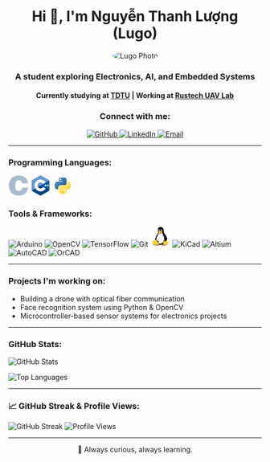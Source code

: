 <h1 align="center">Hi 🫡, I'm Nguyễn Thanh Lượng (Lugo)</h1>
<p align="center">
  <img src="https://i.imgur.com/9wv5bOC.jpeg" alt="Lugo Photo" width="150" style="border-radius: 50%;"/>
</p>
<h3 align="center"> A student exploring Electronics, AI, and Embedded Systems</h3>
<h4 align="center"> Currently studying at <a href="https://www.tdtu.edu.vn/" target="_blank">TDTU</a> |  Working at <a href="https://rustech.dev/" target="_blank">Rustech UAV Lab</a></h4>



<h3 align="center"> Connect with me:</h3>
<p align="center">
  <a href="https://github.com/nguyenthanhluong-lugo" target="_blank">
    <img src="https://img.shields.io/badge/GitHub-181717?style=for-the-badge&logo=github&logoColor=white" alt="GitHub"/>
  </a>
  <a href="https://linkedin.com/in/nguyenthanhluong" target="_blank">
    <img src="https://img.shields.io/badge/LinkedIn-0A66C2?style=for-the-badge&logo=linkedin&logoColor=white" alt="LinkedIn"/>
  </a>
  <a href="mailto:nguyenlugo.work@gmail.com" target="_blank">
    <img src="https://img.shields.io/badge/Email-D14836?style=for-the-badge&logo=gmail&logoColor=white" alt="Email"/>
  </a>
</p>

---

<h3 align="left"> Programming Languages:</h3>
<p align="left">
  <img src="https://raw.githubusercontent.com/devicons/devicon/master/icons/c/c-original.svg" alt="C" width="40" height="40"/>
  <img src="https://raw.githubusercontent.com/devicons/devicon/master/icons/cplusplus/cplusplus-original.svg" alt="C++" width="40" height="40"/>
  <img src="https://raw.githubusercontent.com/devicons/devicon/master/icons/python/python-original.svg" alt="Python" width="40" height="40"/>
</p>

<h3 align="left"> Tools & Frameworks:</h3>
<p align="left">
  <img src="https://cdn.worldvectorlogo.com/logos/arduino-1.svg" alt="Arduino" width="40" height="40"/>
  <img src="https://www.vectorlogo.zone/logos/opencv/opencv-icon.svg" alt="OpenCV" width="40" height="40"/>
  <img src="https://www.vectorlogo.zone/logos/tensorflow/tensorflow-icon.svg" alt="TensorFlow" width="40" height="40"/>
  <img src="https://www.vectorlogo.zone/logos/git-scm/git-scm-icon.svg" alt="Git" width="40" height="40"/>
  <img src="https://raw.githubusercontent.com/devicons/devicon/master/icons/linux/linux-original.svg" alt="Linux" width="40" height="40"/>
  <img src="https://kicad.org/img/kicadlogo.svg" alt="KiCad" width="40" height="40"/>
  <img src="https://upload.wikimedia.org/wikipedia/commons/1/12/Altium_logo.svg" alt="Altium" width="40" height="40"/>
  <img src="https://upload.wikimedia.org/wikipedia/commons/3/35/Autodesk_AutoCAD_Logo.svg" alt="AutoCAD" width="40" height="40"/>
  <img src="https://upload.wikimedia.org/wikipedia/commons/2/28/OrCAD_logo.svg" alt="OrCAD" width="40" height="40"/>
</p>

---

<h3 align="left"> Projects I'm working on:</h3>
<ul>
  <li> Building a drone with optical fiber communication</li>
  <li> Face recognition system using Python & OpenCV</li>
  <li> Microcontroller-based sensor systems for electronics projects</li>
</ul>

---

<h3 align="left"> GitHub Stats:</h3>
<p align="left">
  <img src="https://github-readme-stats.vercel.app/api?username=nguyenthanhluong-lugo&show_icons=true&theme=react" alt="GitHub Stats"/>
</p>
<p align="left">
  <img src="https://github-readme-stats.vercel.app/api/top-langs/?username=nguyenthanhluong-lugo&layout=compact&theme=react" alt="Top Languages"/>
</p>

---

<h3 align="left">📈 GitHub Streak & Profile Views:</h3>
<p align="left">
  <img src="https://github-readme-streak-stats.herokuapp.com/?user=nguyenthanhluong-lugo&theme=react" alt="GitHub Streak"/>
  <img src="https://komarev.com/ghpvc/?username=nguyenthanhluong-lugo&style=flat-square&color=blue" alt="Profile Views"/>
</p>

---

<p align="center">🌟 Always curious, always learning.</p>
